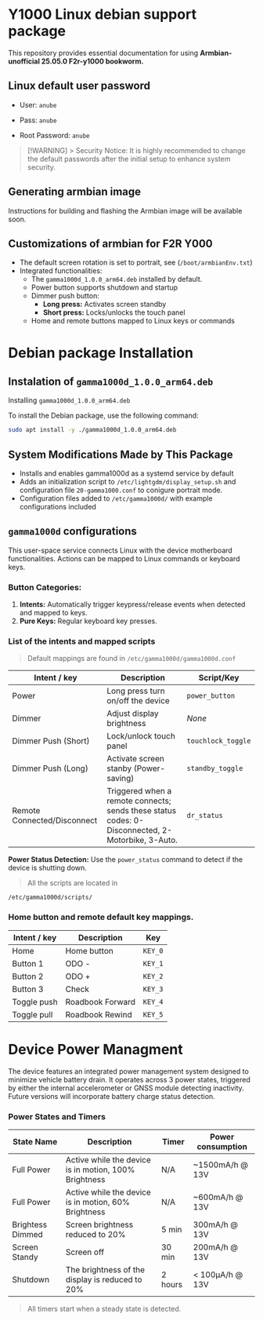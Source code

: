 # Y1000 Linux debian support package

This repository provides essential documentation for using **Armbian-unofficial 25.05.0 F2r-y1000 bookworm.**

## Linux default user password 

- User: `anube`
- Pass: `anube`

- Root Password: `anube`


> [!WARNING] > Security Notice: It is highly recommended to change the default passwords after the initial setup to enhance system security.

## Generating armbian image

Instructions for building and flashing the Armbian image will be available soon.

## Customizations of armbian for F2R Y000
 
- The default screen rotation is set to portrait, see (`/boot/armbianEnv.txt`)
- Integrated functionalities:
    - The `gamma1000d_1.0.0_arm64.deb` installed by default.
    - Power button supports shutdown and startup
    - Dimmer push button:
        - **Long press:** Activates screen standby
        - **Short press:** Locks/unlocks the touch panel
    - Home and remote buttons mapped to Linux keys or commands

# Debian package Installation

## Instalation of `gamma1000d_1.0.0_arm64.deb`


Installing `gamma1000d_1.0.0_arm64.deb`

To install the Debian package, use the following command:
```bash
sudo apt install -y ./gamma1000d_1.0.0_arm64.deb
```
## System Modifications Made by This Package

- Installs and enables gamma1000d as a systemd service by default
- Adds an initialization script to `/etc/lightgdm/display_setup.sh` and configuration file `20-gamma1000.conf` to conigure portrait mode.
- Configuration files added to `/etc/gamma1000d/` with example configurations included

## `gamma1000d` configurations

This user-space service connects Linux with the device motherboard functionalities. Actions can be mapped to Linux commands or keyboard keys.

### Button Categories:

1. **Intents:** Automatically trigger keypress/release events when detected and mapped to keys.
2. **Pure Keys:** Regular keyboard key presses.

###  List of the intents and mapped scripts

>Default mappings are found in  `/etc/gamma1000d/gamma1000d.conf`

| Intent / key | Description  | Script/Key | 
|--------------|--------------|------------|
| Power        | Long press turn on/off the device| `power_button` |
| Dimmer       | Adjust display brightness| *None*
| Dimmer Push (Short)| Lock/unlock touch panel | `touchlock_toggle`
| Dimmer Push (Long) | Activate screen stanby (Power-saving) | `standby_toggle`
| Remote Connected/Disconnect  | Triggered when a remote connects; sends these status codes: 0-Disconnected, 2-Motorbike, 3-Auto. | `dr_status`

**Power Status Detection:** Use the  `power_status` command to detect if the device is shutting down.
>All the scripts are located in 
```
/etc/gamma1000d/scripts/
```

### Home button and remote default key mappings.
| Intent / key | Description  | Key | 
|--------------|--------------|------------|
| Home         | Home button | `KEY_0` |
| Button 1     | ODO - | `KEY_1` |
| Button 2     | ODO + | `KEY_2` |
| Button 3     | Check | `KEY_3` |
| Toggle push  | Roadbook Forward | `KEY_4` |
| Toggle pull  | Roadbook Rewind| `KEY_5` |



# Device Power Managment

The device features an integrated power management system designed to minimize vehicle battery drain. It operates across 3 power states, triggered by either the internal accelerometer or GNSS module detecting inactivity. Future versions will incorporate battery charge status detection.

### Power States and Timers
| State Name | Description | Timer | Power consumption |
| ---------- | ----------- | ----- | ----------------  |
| Full Power |Active while the device is in motion, 100% Brightness| N/A | ~1500mA/h @ 13V |
| Full Power |Active while the device is in motion, 60% Brightness| N/A | ~600mA/h @ 13V |
| Brightess Dimmed | Screen brightness reduced to 20% | 5 min | 300mA/h @ 13V
| Screen Standy | Screen off | 30 min | 200mA/h @ 13V
| Shutdown | The brightness of the display is reduced to 20% | 2 hours | < 100μA/h @ 13V

>All timers start when a steady state is detected.















